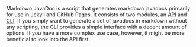 Markdown JavaDoc is a script that generates markdown javadocs primarily for use in Jekyll and GitHub Pages. It consists of two modules, an [API](./api) and [CLI](./cli). If you simply want to generate a set of javadocs in markdown without any scripting, the CLI provides a simple interface with a decent amount of options. If you have a more complex use case, however, it might be more beneficial to look into the API first.
